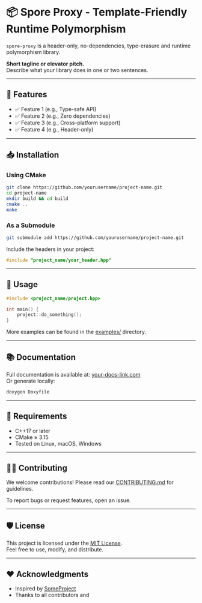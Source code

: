 # 📦 Spore Proxy - Template-Friendly Runtime Polymorphism

`spore-proxy` is a header-only, no-dependencies, type-erasure and runtime polymorphism library. 

**Short tagline or elevator pitch.**  
Describe what your library does in one or two sentences.

---

## 🚀 Features

- ✅ Feature 1 (e.g., Type-safe API)
- ✅ Feature 2 (e.g., Zero dependencies)
- ✅ Feature 3 (e.g., Cross-platform support)
- ✅ Feature 4 (e.g., Header-only)

---

## 📥 Installation

### Using CMake

```bash
git clone https://github.com/yourusername/project-name.git
cd project-name
mkdir build && cd build
cmake ..
make
```

### As a Submodule

```bash
git submodule add https://github.com/yourusername/project-name.git
```

Include the headers in your project:

```cpp
#include "project_name/your_header.hpp"
```

---

## 🧪 Usage

```cpp
#include <project_name/project.hpp>

int main() {
    project::do_something();
}
```

More examples can be found in the [examples/](examples/) directory.

---

## 📚 Documentation

Full documentation is available at: [your-docs-link.com](https://your-docs-link.com)  
Or generate locally:

```bash
doxygen Doxyfile
```

---

## 🧰 Requirements

- C++17 or later
- CMake ≥ 3.15
- Tested on Linux, macOS, Windows

---

## 🧑‍💻 Contributing

We welcome contributions! Please read our [CONTRIBUTING.md](CONTRIBUTING.md) for guidelines.

To report bugs or request features, open an issue.

---

## 🛡️ License

This project is licensed under the [MIT License](LICENSE).  
Feel free to use, modify, and distribute.

---

## ❤️ Acknowledgments

- Inspired by [SomeProject](https://github.com/someuser/someproject)
- Thanks to all contributors and 